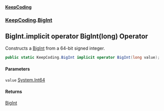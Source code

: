#### [KeepCoding](index.md 'index')
### [KeepCoding](KeepCoding.md 'KeepCoding').[BigInt](BigInt.md 'KeepCoding.BigInt')
## BigInt.implicit operator BigInt(long) Operator
Constructs a [BigInt](BigInt.md 'KeepCoding.BigInt') from a 64-bit signed integer.  
```csharp
public static KeepCoding.BigInt implicit operator BigInt(long value);
```
#### Parameters
<a name='KeepCoding.BigInt.op_ImplicitKeepCoding.BigInt(long).value'></a>
`value` [System.Int64](https://docs.microsoft.com/en-us/dotnet/api/System.Int64 'System.Int64')  
  
#### Returns
[BigInt](BigInt.md 'KeepCoding.BigInt')  
